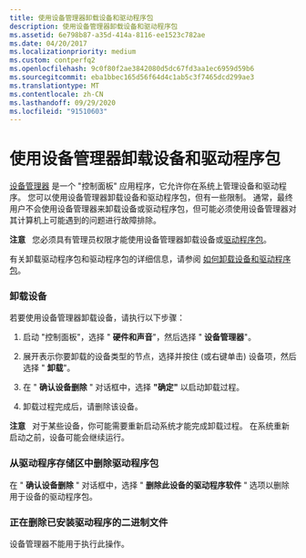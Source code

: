 ```yaml
---
title: 使用设备管理器卸载设备和驱动程序包
description: 使用设备管理器卸载设备和驱动程序包
ms.assetid: 6e798b87-a35d-414a-8116-ee1523c782ae
ms.date: 04/20/2017
ms.localizationpriority: medium
ms.custom: contperfq2
ms.openlocfilehash: 9c0f80f2ae3842080d5dc67fd3aa1ec6959d59b6
ms.sourcegitcommit: eba1bbec165d56f64d4c1ab5c3f7465dcd299ae3
ms.translationtype: MT
ms.contentlocale: zh-CN
ms.lasthandoff: 09/29/2020
ms.locfileid: "91510603"
---
```

# <a name="using-device-manager-to-uninstall-devices-and-driver-packages"></a>使用设备管理器卸载设备和驱动程序包


[设备管理器](using-device-manager.md) 是一个 "控制面板" 应用程序，它允许你在系统上管理设备和驱动程序。 您可以使用设备管理器卸载设备和驱动程序包，但有一些限制。 通常，最终用户不会使用设备管理器来卸载设备或驱动程序包，但可能必须使用设备管理器对其计算机上可能遇到的问题进行故障排除。

**注意**   您必须具有管理员权限才能使用设备管理器卸载设备或[驱动程序包](driver-packages.md)。

 

有关卸载驱动程序包和驱动程序包的详细信息，请参阅 [如何卸载设备和驱动程序包](how-devices-and-driver-packages-are-uninstalled.md)。

### <a name="uninstalling-the-device"></a><a href="" id="uninstalling-the-device"></a> 卸载设备

若要使用设备管理器卸载设备，请执行以下步骤：

1.  启动 "控制面板"，选择 " **硬件和声音**"，然后选择 " **设备管理器**"。

2.  展开表示你要卸载的设备类型的节点，选择并按住 (或右键单击) 设备项，然后选择 " **卸载**"。

3.  在 " **确认设备删除** " 对话框中，选择 **"确定"** 以启动卸载过程。

4.  卸载过程完成后，请删除该设备。

**注意**   对于某些设备，你可能需要重新启动系统才能完成卸载过程。 在系统重新启动之前，设备可能会继续运行。

 

### <a name="deleting-a-driver-package-from-the-driver-store"></a><a href="" id="deleting-a-driver-package-from-the-driver-store"></a> 从驱动程序存储区中删除驱动程序包

在 " **确认设备删除** " 对话框中，选择 " **删除此设备的驱动程序软件** " 选项以删除用于设备的驱动程序包。

### <a name="deleting-the-binary-files-of-the-installed-driver"></a><a href="" id="deleting-the-binary-files-of-the-installed-driver"></a> 正在删除已安装驱动程序的二进制文件

设备管理器不能用于执行此操作。

 

 





